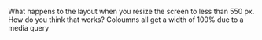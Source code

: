 What happens to the layout when you resize the screen to less than 550 px. How do you think that works?
Coloumns all get a width of 100% due to a media query
